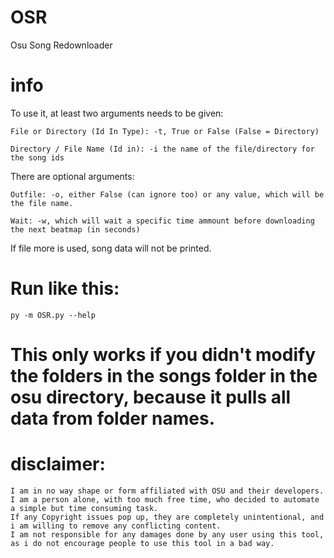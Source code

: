 # OSR
Osu Song Redownloader

# info
To use it, at least two arguments needs to be given:

	File or Directory (Id In Type): -t, True or False (False = Directory)

	Directory / File Name (Id in): -i the name of the file/directory for the song ids
There are optional arguments:

	Outfile: -o, either False (can ignore too) or any value, which will be the file name.

	Wait: -w, which will wait a specific time ammount before downloading the next beatmap (in seconds)

If file more is used, song data will not be printed.

# Run like this:
```
py -m OSR.py --help
```

# This only works if you didn't modify the folders in the songs folder in the osu directory, because it pulls all data from folder names.


# disclaimer:
	I am in no way shape or form affiliated with OSU and their developers. I am a person alone, with too much free time, who decided to automate a simple but time consuming task.
	If any Copyright issues pop up, they are completely unintentional, and i am willing to remove any conflicting content.
	I am not responsible for any damages done by any user using this tool, as i do not encourage people to use this tool in a bad way.
